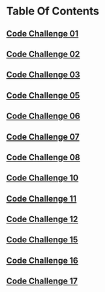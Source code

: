# Table Of Contents

## [Code Challenge 01](./code-challenge-01/README.md)

## [Code Challenge 02](./code-challenge-02/README.md)

## [Code Challenge 03](./code-challenge-03/README.md)

## [Code Challenge 05](./code-challenge-05/README.md)

## [Code Challenge 06](./code-challenge-06/README.md)

## [Code Challenge 07](./code-challenge-07/README.md)

## [Code Challenge 08](./code-challenge-08/README.md)

## [Code Challenge 10](./code-challenge-10/README.md)

## [Code Challenge 11](./code-challenge-11/README.md)

## [Code Challenge 12](./code-challenge-12/README.md)

## [Code Challenge 15](./Tree/README.md)

## [Code Challenge 16](./Tree/README.md)

## [Code Challenge 17](./Tree/README.md)

